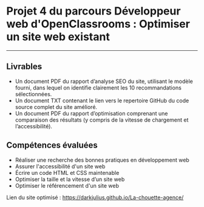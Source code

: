# Projet 4 du parcours Développeur web d'OpenClassrooms : Optimiser un site web existant
***

## Livrables
* Un document PDF du rapport d’analyse SEO du site, utilisant le modèle fourni, dans lequel on identifie clairement les 10 recommandations sélectionnées.
* Un document TXT contenant le lien vers le repertoire GitHub du code source complet du site amélioré.
* Un document PDF du rapport d’optimisation comprenant une comparaison des résultats (y compris de la vitesse de chargement et l’accessibilité).

## Compétences évaluées
* Réaliser une recherche des bonnes pratiques en développement web
* Assurer l'accessibilité d'un site web
* Écrire un code HTML et CSS maintenable
* Optimiser la taille et la vitesse d’un site web
* Optimiser le référencement d'un site web

Lien du site optimisé : https://darkjulius.github.io/La-chouette-agence/

